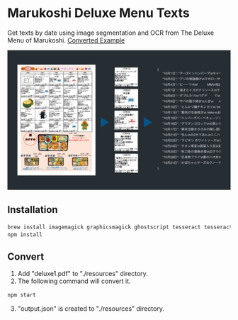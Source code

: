 # Marukoshi Deluxe Menu Texts

Get texts by date using image segmentation and OCR from The Deluxe Menu of Marukoshi.
[Converted Example](https://github.com/passionate-engineer/marukoshi-deluxe-menu-texts/blob/master/resources/output.json)

![](https://github.com/passionate-engineer/marukoshi-deluxe-menu/blob/master/docs/kv.jpg)

## Installation

```bash
brew install imagemagick graphicsmagick ghostscript tesseract tesseract-lang
npm install
```

## Convert

1. Add "deluxe1.pdf" to "./resources" directory.
2. The following command will convert it.

```bash
npm start
```

3. "output.json" is created to  "./resources" directory.
